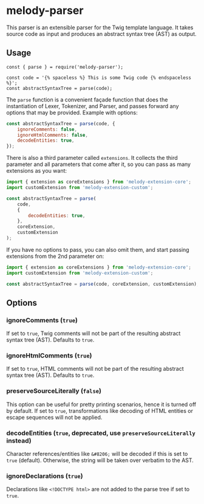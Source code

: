 # melody-parser

This parser is an extensible parser for the Twig template language. It takes source code as input and produces an abstract syntax tree (AST) as output.

## Usage

```
const { parse } = require('melody-parser');

const code = '{% spaceless %} This is some Twig code {% endspaceless %}';
const abstractSyntaxTree = parse(code);
```

The `parse` function is a convenient façade function that does the instantiation of Lexer, Tokenizer, and Parser, and passes forward any options that may be provided. Example with options:

```javascript
const abstractSyntaxTree = parse(code, {
    ignoreComments: false,
    ignoreHtmlComments: false,
    decodeEntities: true,
});
```

There is also a third parameter called `extensions`. It collects the third parameter and all parameters that come after it, so you can pass as many extensions as you want:

```javascript
import { extension as coreExtensions } from 'melody-extension-core';
import customExtension from 'melody-extension-custom';

const abstractSyntaxTree = parse(
    code,
    {
        decodeEntities: true,
    },
    coreExtension,
    customExtension
);
```

If you have no options to pass, you can also omit them, and start passing extensions from the 2nd parameter on:

```javascript
import { extension as coreExtensions } from 'melody-extension-core';
import customExtension from 'melody-extension-custom';

const abstractSyntaxTree = parse(code, coreExtension, customExtension);
```

## Options

### ignoreComments (`true`)

If set to `true`, Twig comments will not be part of the resulting abstract syntax tree (AST). Defaults to `true`.

### ignoreHtmlComments (`true`)

If set to `true`, HTML comments will not be part of the resulting abstract syntax tree (AST). Defaults to `true`.

### preserveSourceLiterally (`false`)

This option can be useful for pretty printing scenarios, hence it is turned off by default. If set to `true`, transformations like decoding of HTML entities or escape sequences will not be applied.

### decodeEntities (`true`, deprecated, use `preserveSourceLiterally` instead)

Character references/entities like `&#8206;` will be decoded if this is set to `true` (default). Otherwise, the string will be taken over verbatim to the AST.

### ignoreDeclarations (`true`)

Declarations like `<!DOCTYPE html>` are not added to the parse tree if set to `true`.
